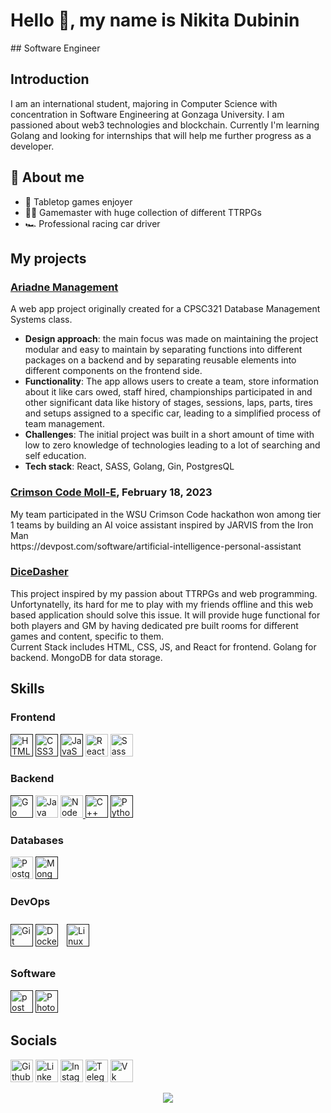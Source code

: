 <div id="toc">
  <ul style="list-style: none">
    <summary>
      <h1> Hello 👋, my name is Nikita Dubinin </h1>
    </summary>
  </ul>
</div>
## Software Engineer

## Introduction

I am an international student, majoring in Computer Science with concentration in Software Engineering at Gonzaga University. I am passioned about web3 technologies and blockchain. Currently I'm learning Golang and looking for internships that will help me further progress as a developer.

## 🧐 About me

- 🎲 Tabletop games enjoyer
- 🧙‍♂️ Gamemaster with huge collection of different TTRPGs
- 🏎️ Professional racing car driver

## My projects

<section>
<h3><a href="https://github.com/Frolower/Ariadne-management.git">Ariadne Management</a></h3>
A web app project originally created for a CPSC321 Database Management Systems class.
<ul>
  <li>
    <strong>Design approach</strong>: the main focus was made on maintaining the project modular and easy to maintain by separating functions into different packages on a backend and by separating   reusable elements into different components on the frontend side.
  </li>
  <li>
    <strong>Functionality</strong>: The app allows users to create a team, store information about it like cars owed, staff hired, championships participated in and other significant data like history of stages, sessions, laps, parts, tires and setups assigned to a specific car, leading to a simplified process of team management.
  </li>
  <li>
    <strong>Challenges</strong>: The initial project was built in a short amount of time with low to zero knowledge of technologies leading to a lot of searching and self education.
  </li>  
  <li>
    <strong>Tech stack</strong>: React, SASS, Golang, Gin, PostgresQL
  </li>
</ul>
</section>

<section>
<h3><a href="https://github.com/Macbee280/CrimsonCode2023.git">Crimson Code Moll-E</a>, February 18, 2023</h3>
My team participated in the WSU Crimson Code hackathon won among tier 1 teams by building an AI voice assistant inspired by JARVIS from the Iron Man<br>
https://devpost.com/software/artificial-intelligence-personal-assistant
</section>

<section>
<h3><a href="https://github.com/Frolower/DiceDasher">DiceDasher</a></h3>
This project inspired by my passion about TTRPGs and web programming. Unfortynatelly, its hard for me to play with my friends offline and this web based application should solve this issue. It will provide huge functional for both players and GM by having dedicated pre built rooms for different games and content, specific to them.<br>
Current Stack includes HTML, CSS, JS, and React for frontend. Golang for backend. MongoDB for data storage.
</section>

## Skills

<h3>Frontend</h3>
<a href="" target="_blank" rel="noreferrer"><img src="https://raw.githubusercontent.com/danielcranney/readme-generator/main/public/icons/skills/html5-colored.svg" width="36" height="36" alt="HTML5" /></a> 
<a href="" target="_blank" rel="noreferrer"><img src="https://raw.githubusercontent.com/danielcranney/readme-generator/main/public/icons/skills/css3-colored.svg" width="36" height="36" alt="CSS3" /></a> 
<a href="" target="_blank" rel="noreferrer"><img src="https://raw.githubusercontent.com/danielcranney/readme-generator/main/public/icons/skills/javascript-colored.svg" width="36" height="36" alt="JavaScript" /></a>
<a href="https://reactjs.org/" target="_blank" rel="noreferrer"><img src="https://raw.githubusercontent.com/danielcranney/readme-generator/main/public/icons/skills/react-colored.svg" width="36" height="36" alt="React" /></a>
<a href="https://sass-lang.com/" target="_blank" rel="noreferrer"><img src="https://raw.githubusercontent.com/danielcranney/readme-generator/main/public/icons/skills/sass-colored.svg" width="36" height="36" alt="Sass" /></a>

<h3>Backend</h3>
<a href="" target="_blank" rel="noreferrer"><img src="https://raw.githubusercontent.com/danielcranney/readme-generator/main/public/icons/skills/go-colored.svg" width="36" height="36" alt="Go" /></a> 
<a href="https://www.oracle.com/java/" target="_blank" rel="noreferrer"><img src="https://raw.githubusercontent.com/danielcranney/readme-generator/main/public/icons/skills/java-colored.svg" width="36" height="36" alt="Java" /></a>
<a href="https://nodejs.org/en/" target="_blank" rel="noreferrer"><img src="https://raw.githubusercontent.com/danielcranney/readme-generator/main/public/icons/skills/nodejs-colored.svg" width="36" height="36" alt="NodeJS" /></a><a href="https://expressjs.com/" target="_blank" rel="noreferrer">
<a href=""><source srcset="https://cdn.simpleicons.org/cplusplus/#00599C"><img alt="C++" title="C++" height="36" width="36" src="https://cdn.simpleicons.org/cplusplus"></a>
<a href="" target="_blank" rel="noreferrer"><img src="https://raw.githubusercontent.com/danielcranney/readme-generator/main/public/icons/skills/python-colored.svg" width="36" height="36" alt="Python" /></a>

<h3>Databases</h3>
<a href="https://www.postgresql.org/" target="_blank" rel="noreferrer"><img src="https://raw.githubusercontent.com/danielcranney/readme-generator/main/public/icons/skills/postgresql-colored.svg" width="36" height="36" alt="PostgreSQL" /></a>
<a href="" target="_blank" rel="noreferrer"><img src="https://raw.githubusercontent.com/danielcranney/readme-generator/main/public/icons/skills/mongodb-colored.svg" width="36" height="36" alt="MongoDB" /></a>

<h3>DevOps</h3>
<a href="" target="_blank" rel="noreferrer"><img src="https://raw.githubusercontent.com/danielcranney/readme-generator/main/public/icons/skills/git-colored.svg" width="36" height="36" alt="Git" /></a> 
<a href="" target="_blank" rel="noreferrer"><img src="https://raw.githubusercontent.com/danielcranney/readme-generator/main/public/icons/skills/docker-colored.svg" width="36" height="36" alt="Docker" /></a> 
<a href="" target="_blank"><img style="margin: 10px" src="https://profilinator.rishav.dev/skills-assets/linux-original.svg" alt="Linux" width="36" height="36" /></a>  

<h3>Software</h3>
<a href="" target="_blank" rel="noreferrer"><img src="https://www.vectorlogo.zone/logos/getpostman/getpostman-icon.svg" alt="postman" width="36" height="36"/></a>
<a href=""><source srcset="https://cdn.simpleicons.org/adobephotoshop/#31A8FF"><img alt="Photoshop" title="Photoshop" height="36" width="36" src="https://cdn.simpleicons.org/adobephotoshop"></a> 

## Socials
<a href="https://github.com/frolower"><picture><source media="(prefers-color-scheme: dark)" srcset="https://cdn.simpleicons.org/github/white"><source media="(prefers-color-scheme: dark)" srcset="https://cdn.simpleicons.org/github/#181717"><img alt="Github" title="Github" height="36" width="36" src="https://cdn.simpleicons.org/github"></picture></a>
<a href="https://www.linkedin.com/in/dubinin-nikita/"><source srcset="https://cdn.simpleicons.org/linkedin/#0A66C2"><img alt="Linkedin" title="Linkedin" height="36" width="36" src="https://cdn.simpleicons.org/linkedin"></a>
<a href="https://www.instagram.com/dubinin_11"><source srcset="https://cdn.simpleicons.org/instagram/#E4405F"><img alt="Instagram" title="Instagram" height="36" width="36" src="https://cdn.simpleicons.org/instagram"></a>
<a href="https://t.me/frolower"><source srcset="https://cdn.simpleicons.org/telegram/#26A5E4"><img alt="Telegram" title="Telegram" height="36" width="36" src="https://cdn.simpleicons.org/telegram"></a>
<a href="https://vk.com/frolower"><source srcset="https://cdn.simpleicons.org/vk/#0077FF"><img alt="Vk" title="Vk" height="36" width="36" src="https://cdn.simpleicons.org/vk"></a>

<div align="center">
<img src="https://komarev.com/ghpvc/?username=frolower&&style=flat-square" align="center" />
</div>  
